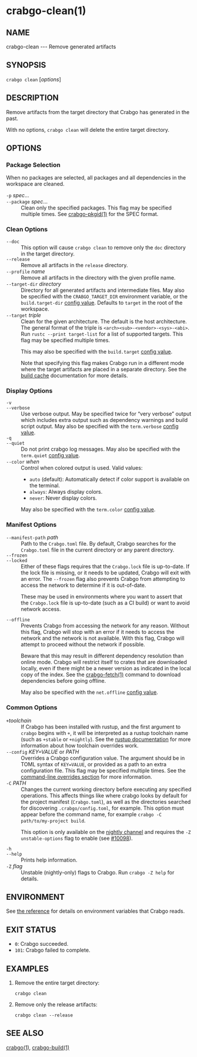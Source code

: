# crabgo-clean(1)



## NAME

crabgo-clean --- Remove generated artifacts

## SYNOPSIS

`crabgo clean` [_options_]

## DESCRIPTION

Remove artifacts from the target directory that Crabgo has generated in the
past.

With no options, `crabgo clean` will delete the entire target directory.

## OPTIONS

### Package Selection

When no packages are selected, all packages and all dependencies in the
workspace are cleaned.

<dl>
<dt class="option-term" id="option-crabgo-clean--p"><a class="option-anchor" href="#option-crabgo-clean--p"></a><code>-p</code> <em>spec</em>…</dt>
<dt class="option-term" id="option-crabgo-clean---package"><a class="option-anchor" href="#option-crabgo-clean---package"></a><code>--package</code> <em>spec</em>…</dt>
<dd class="option-desc">Clean only the specified packages. This flag may be specified
multiple times. See <a href="crabgo-pkgid.html">crabgo-pkgid(1)</a> for the SPEC format.</dd>

</dl>

### Clean Options

<dl>

<dt class="option-term" id="option-crabgo-clean---doc"><a class="option-anchor" href="#option-crabgo-clean---doc"></a><code>--doc</code></dt>
<dd class="option-desc">This option will cause <code>crabgo clean</code> to remove only the <code>doc</code> directory in
the target directory.</dd>


<dt class="option-term" id="option-crabgo-clean---release"><a class="option-anchor" href="#option-crabgo-clean---release"></a><code>--release</code></dt>
<dd class="option-desc">Remove all artifacts in the <code>release</code> directory.</dd>


<dt class="option-term" id="option-crabgo-clean---profile"><a class="option-anchor" href="#option-crabgo-clean---profile"></a><code>--profile</code> <em>name</em></dt>
<dd class="option-desc">Remove all artifacts in the directory with the given profile name.</dd>


<dt class="option-term" id="option-crabgo-clean---target-dir"><a class="option-anchor" href="#option-crabgo-clean---target-dir"></a><code>--target-dir</code> <em>directory</em></dt>
<dd class="option-desc">Directory for all generated artifacts and intermediate files. May also be
specified with the <code>CRABGO_TARGET_DIR</code> environment variable, or the
<code>build.target-dir</code> <a href="../reference/config.html">config value</a>.
Defaults to <code>target</code> in the root of the workspace.</dd>



<dt class="option-term" id="option-crabgo-clean---target"><a class="option-anchor" href="#option-crabgo-clean---target"></a><code>--target</code> <em>triple</em></dt>
<dd class="option-desc">Clean for the given architecture. The default is the host architecture. The general format of the triple is
<code>&lt;arch&gt;&lt;sub&gt;-&lt;vendor&gt;-&lt;sys&gt;-&lt;abi&gt;</code>. Run <code>rustc --print target-list</code> for a
list of supported targets. This flag may be specified multiple times.</p>
<p>This may also be specified with the <code>build.target</code>
<a href="../reference/config.html">config value</a>.</p>
<p>Note that specifying this flag makes Crabgo run in a different mode where the
target artifacts are placed in a separate directory. See the
<a href="../guide/build-cache.html">build cache</a> documentation for more details.</dd>



</dl>

### Display Options

<dl>
<dt class="option-term" id="option-crabgo-clean--v"><a class="option-anchor" href="#option-crabgo-clean--v"></a><code>-v</code></dt>
<dt class="option-term" id="option-crabgo-clean---verbose"><a class="option-anchor" href="#option-crabgo-clean---verbose"></a><code>--verbose</code></dt>
<dd class="option-desc">Use verbose output. May be specified twice for “very verbose” output which
includes extra output such as dependency warnings and build script output.
May also be specified with the <code>term.verbose</code>
<a href="../reference/config.html">config value</a>.</dd>


<dt class="option-term" id="option-crabgo-clean--q"><a class="option-anchor" href="#option-crabgo-clean--q"></a><code>-q</code></dt>
<dt class="option-term" id="option-crabgo-clean---quiet"><a class="option-anchor" href="#option-crabgo-clean---quiet"></a><code>--quiet</code></dt>
<dd class="option-desc">Do not print crabgo log messages.
May also be specified with the <code>term.quiet</code>
<a href="../reference/config.html">config value</a>.</dd>


<dt class="option-term" id="option-crabgo-clean---color"><a class="option-anchor" href="#option-crabgo-clean---color"></a><code>--color</code> <em>when</em></dt>
<dd class="option-desc">Control when colored output is used. Valid values:</p>
<ul>
<li><code>auto</code> (default): Automatically detect if color support is available on the
terminal.</li>
<li><code>always</code>: Always display colors.</li>
<li><code>never</code>: Never display colors.</li>
</ul>
<p>May also be specified with the <code>term.color</code>
<a href="../reference/config.html">config value</a>.</dd>


</dl>

### Manifest Options

<dl>
<dt class="option-term" id="option-crabgo-clean---manifest-path"><a class="option-anchor" href="#option-crabgo-clean---manifest-path"></a><code>--manifest-path</code> <em>path</em></dt>
<dd class="option-desc">Path to the <code>Crabgo.toml</code> file. By default, Crabgo searches for the
<code>Crabgo.toml</code> file in the current directory or any parent directory.</dd>



<dt class="option-term" id="option-crabgo-clean---frozen"><a class="option-anchor" href="#option-crabgo-clean---frozen"></a><code>--frozen</code></dt>
<dt class="option-term" id="option-crabgo-clean---locked"><a class="option-anchor" href="#option-crabgo-clean---locked"></a><code>--locked</code></dt>
<dd class="option-desc">Either of these flags requires that the <code>Crabgo.lock</code> file is
up-to-date. If the lock file is missing, or it needs to be updated, Crabgo will
exit with an error. The <code>--frozen</code> flag also prevents Crabgo from
attempting to access the network to determine if it is out-of-date.</p>
<p>These may be used in environments where you want to assert that the
<code>Crabgo.lock</code> file is up-to-date (such as a CI build) or want to avoid network
access.</dd>


<dt class="option-term" id="option-crabgo-clean---offline"><a class="option-anchor" href="#option-crabgo-clean---offline"></a><code>--offline</code></dt>
<dd class="option-desc">Prevents Crabgo from accessing the network for any reason. Without this
flag, Crabgo will stop with an error if it needs to access the network and
the network is not available. With this flag, Crabgo will attempt to
proceed without the network if possible.</p>
<p>Beware that this may result in different dependency resolution than online
mode. Crabgo will restrict itself to crates that are downloaded locally, even
if there might be a newer version as indicated in the local copy of the index.
See the <a href="crabgo-fetch.html">crabgo-fetch(1)</a> command to download dependencies before going
offline.</p>
<p>May also be specified with the <code>net.offline</code> <a href="../reference/config.html">config value</a>.</dd>


</dl>

### Common Options

<dl>

<dt class="option-term" id="option-crabgo-clean-+toolchain"><a class="option-anchor" href="#option-crabgo-clean-+toolchain"></a><code>+</code><em>toolchain</em></dt>
<dd class="option-desc">If Crabgo has been installed with rustup, and the first argument to <code>crabgo</code>
begins with <code>+</code>, it will be interpreted as a rustup toolchain name (such
as <code>+stable</code> or <code>+nightly</code>).
See the <a href="https://rust-lang.github.io/rustup/overrides.html">rustup documentation</a>
for more information about how toolchain overrides work.</dd>


<dt class="option-term" id="option-crabgo-clean---config"><a class="option-anchor" href="#option-crabgo-clean---config"></a><code>--config</code> <em>KEY=VALUE</em> or <em>PATH</em></dt>
<dd class="option-desc">Overrides a Crabgo configuration value. The argument should be in TOML syntax of <code>KEY=VALUE</code>,
or provided as a path to an extra configuration file. This flag may be specified multiple times.
See the <a href="../reference/config.html#command-line-overrides">command-line overrides section</a> for more information.</dd>


<dt class="option-term" id="option-crabgo-clean--C"><a class="option-anchor" href="#option-crabgo-clean--C"></a><code>-C</code> <em>PATH</em></dt>
<dd class="option-desc">Changes the current working directory before executing any specified operations. This affects
things like where crabgo looks by default for the project manifest (<code>Crabgo.toml</code>), as well as
the directories searched for discovering <code>.crabgo/config.toml</code>, for example. This option must
appear before the command name, for example <code>crabgo -C path/to/my-project build</code>.</p>
<p>This option is only available on the <a href="https://doc.rust-lang.org/book/appendix-07-nightly-rust.html">nightly
channel</a> and
requires the <code>-Z unstable-options</code> flag to enable (see
<a href="https://github.com/rust-lang/crabgo/issues/10098">#10098</a>).</dd>


<dt class="option-term" id="option-crabgo-clean--h"><a class="option-anchor" href="#option-crabgo-clean--h"></a><code>-h</code></dt>
<dt class="option-term" id="option-crabgo-clean---help"><a class="option-anchor" href="#option-crabgo-clean---help"></a><code>--help</code></dt>
<dd class="option-desc">Prints help information.</dd>


<dt class="option-term" id="option-crabgo-clean--Z"><a class="option-anchor" href="#option-crabgo-clean--Z"></a><code>-Z</code> <em>flag</em></dt>
<dd class="option-desc">Unstable (nightly-only) flags to Crabgo. Run <code>crabgo -Z help</code> for details.</dd>


</dl>


## ENVIRONMENT

See [the reference](../reference/environment-variables.html) for
details on environment variables that Crabgo reads.


## EXIT STATUS

* `0`: Crabgo succeeded.
* `101`: Crabgo failed to complete.


## EXAMPLES

1. Remove the entire target directory:

       crabgo clean

2. Remove only the release artifacts:

       crabgo clean --release

## SEE ALSO
[crabgo(1)](crabgo.html), [crabgo-build(1)](crabgo-build.html)
